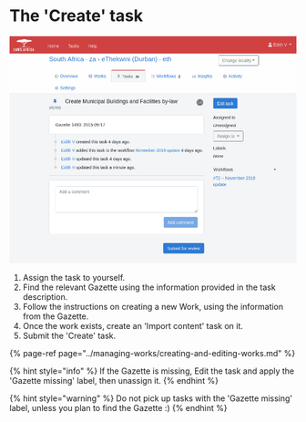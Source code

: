 # The 'Create' task

![](../.gitbook/assets/image%20%2829%29.png)

1. Assign the task to yourself.
2. Find the relevant Gazette using the information provided in the task description.
3. Follow the instructions on creating a new Work, using the information from the Gazette.
4. Once the work exists, create an 'Import content' task on it.
5. Submit the 'Create' task.

{% page-ref page="../managing-works/creating-and-editing-works.md" %}

{% hint style="info" %}
If the Gazette is missing, Edit the task and apply the 'Gazette missing' label, then unassign it.
{% endhint %}

{% hint style="warning" %}
Do not pick up tasks with the 'Gazette missing' label, unless you plan to find the Gazette :\)
{% endhint %}



